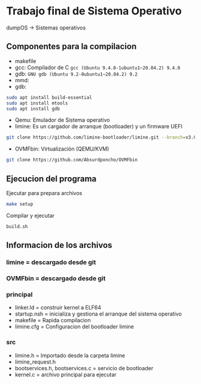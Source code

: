 # Trabajo final de Sistema Operativo
dumpOS -> Sistemas operativos

## Componentes para la compilacion
- makefile
- gcc: Compilador de C `gcc (Ubuntu 9.4.0-1ubuntu1~20.04.2) 9.4.0`
- gdb: `GNU gdb (Ubuntu 9.2-0ubuntu1~20.04.2) 9.2`
- mmd:
- gdb: 
```bash
sudo apt install build-essential
sudo apt install mtools
sudo apt install gdb
```
- Qemu: Emulador de Sistema operativo 
- limine: Es un cargador de arranque (bootloader) y un firmware UEFI 
```bash 
git clone https://github.com/limine-bootloader/limine.git --branch=v3.0-branch-binary --depth=1
```
- OVMFbin: Virtualización (QEMU/KVM)
```bash 
git clone https://github.com/Absurdponcho/OVMFbin
```
## Ejecucion del programa
Ejecutar para prepara archivos 
```bash 
make setup 
```
Compilar y ejecutar
```bash
build.sh
```

## Informacion de los archivos

### limine = descargado desde git 
### OVMFbin = descargado desde git
### principal
- linker.ld = construir kernel a ELF64 
- startup.nsh = inicializa y gestiona el arranque del sistema operativo
- makefile = Rapida compilacion 
- limine.cfg = Configuracion del bootloader limine
### src 
- limine.h = Importado desde la carpeta limine 
- limine_request.h  
- bootservices.h, bootservices.c  = servicio de bootloader 
- kernel.c = archivo principal para ejecutar
